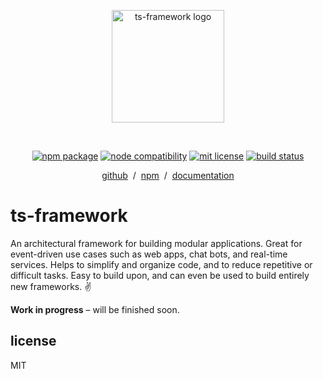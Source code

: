 <p align="center">
	<a href="https://github.com/ts-framework/framework" target="_blank" rel="noopener noreferrer">
		<img width="180" src="https://i.bailey.sh/2xkj3r8ejQ.png" alt="ts-framework logo">
	</a>
</p>
<br>
<p align="center">
	<a href="https://npmjs.com/package/@ts-framework/framework"><img src="https://img.shields.io/npm/v/@ts-framework/framework.svg" alt="npm package"></a>
	<a href="https://nodejs.org/en/about/releases/"><img src="https://img.shields.io/node/v/@ts-framework/framework" alt="node compatibility"></a>
	<a href="https://github.com/ts-framework/framework/blob/main/LICENSE.md"><img src="https://img.shields.io/github/license/ts-framework/framework" alt="mit license"></a>
	<a href="https://github.com/ts-framework/framework/actions/workflows/test.yml"><img src="https://github.com/ts-framework/framework/actions/workflows/test.yml/badge.svg?branch=main" alt="build status"></a>
</p>
<p align="center">
  <a href="https://github.com/ts-framework/framework" target="_blank" rel="noopener noreferrer">github</a> &nbsp;/&nbsp;
  <a href="https://npmjs.com/package/@ts-framework/framework" target="_blank" rel="noopener noreferrer">npm</a> &nbsp;/&nbsp;
  <a href="https://ts-framework.docs.bailey.sh/main/" target="_blank" rel="noopener noreferrer">documentation</a>
</p>

# ts-framework

An architectural framework for building modular applications. Great for event-driven use cases such as web apps, chat bots, and real-time services. Helps to simplify and organize code, and to reduce repetitive or difficult tasks. Easy to build upon, and can even be used to build entirely new frameworks. ✌️

**Work in progress** – will be finished soon.

## license

MIT

